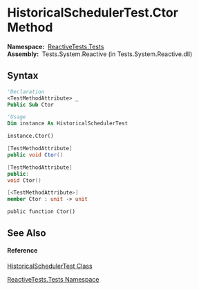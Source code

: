 # HistoricalSchedulerTest.Ctor Method

**Namespace:**  [ReactiveTests.Tests](ReactiveTests.Tests\ReactiveTests.Tests.md)  
**Assembly:**  Tests.System.Reactive (in Tests.System.Reactive.dll)

## Syntax

```vb
'Declaration
<TestMethodAttribute> _
Public Sub Ctor
```

```vb
'Usage
Dim instance As HistoricalSchedulerTest

instance.Ctor()
```

```csharp
[TestMethodAttribute]
public void Ctor()
```

```c++
[TestMethodAttribute]
public:
void Ctor()
```

```fsharp
[<TestMethodAttribute>]
member Ctor : unit -> unit 
```

```jscript
public function Ctor()
```

## See Also

#### Reference

[HistoricalSchedulerTest Class](HistoricalSchedulerTest\HistoricalSchedulerTest.md)

[ReactiveTests.Tests Namespace](ReactiveTests.Tests\ReactiveTests.Tests.md)




